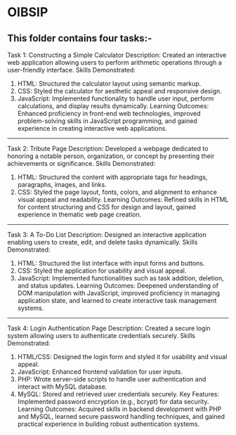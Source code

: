 # OIBSIP
This folder contains four tasks:-
---------------------------------------------------------------------------------------------
Task 1: Constructing a Simple Calculator
Description: Created an interactive web application allowing users to perform arithmetic operations through a user-friendly interface.
Skills Demonstrated:
1) HTML: Structured the calculator layout using semantic markup.
2) CSS: Styled the calculator for aesthetic appeal and responsive design.
3) JavaScript​: Implemented functionality to handle user input, perform calculations, and display results dynamically.
Learning Outcomes: Enhanced proficiency in front-end web technologies, improved problem-solving skills in JavaScript programming, and gained experience in creating interactive web applications.
---------------------------------------------------------------------------------------------
Task 2: Tribute Page
Description: Developed a webpage dedicated to honoring a notable person, organization, or concept by presenting their achievements or significance.
Skills Demonstrated:
1) HTML: Structured the content with appropriate tags for headings, paragraphs, images, and links.
2) CSS: Styled the page layout, fonts, colors, and alignment to enhance visual appeal and readability.
Learning Outcomes: Refined skills in HTML for content structuring and CSS for design and layout, gained experience in thematic web page creation.
----------------------------------------------------------------------------------------------
Task 3: A To-Do List
Description: Designed an interactive application enabling users to create, edit, and delete tasks dynamically.
Skills Demonstrated:
1) HTML: Structured the list interface with input forms and buttons.
2) CSS: Styled the application for usability and visual appeal.
3) JavaScript​: Implemented functionalities such as task addition, deletion, and status updates.
Learning Outcomes: Deepened understanding of DOM manipulation with JavaScript, improved proficiency in managing application state, and learned to create interactive task management systems.
----------------------------------------------------------------------------------------------
Task 4: Login Authentication Page
Description: Created a secure login system allowing users to authenticate credentials securely.
Skills Demonstrated:
1) HTML/CSS: Designed the login form and styled it for usability and visual appeal.
2) JavaScript​: Enhanced frontend validation for user inputs.
3) PHP: Wrote server-side scripts to handle user authentication and interact with MySQL database.
4) MySQL: Stored and retrieved user credentials securely.
Key Features: Implemented password encryption (e.g., bcrypt) for data security.
Learning Outcomes: Acquired skills in backend development with PHP and MySQL, learned secure password handling techniques, and gained practical experience in building robust authentication systems.
